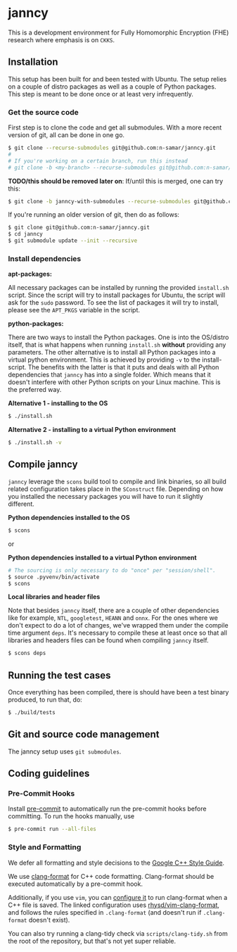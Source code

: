 # janncy
This is a development environment for Fully Homomorphic Encryption (FHE)
research where emphasis is on `CKKS`.


## Installation
This setup has been built for and been tested with Ubuntu. The setup relies on a
couple of distro packages as well as a couple of Python packages. This step is
meant to be done once or at least very infrequently.

### Get the source code
First step is to clone the code and get all submodules. With a more recent
version of git, all can be done in one go.
```bash
$ git clone --recurse-submodules git@github.com:n-samar/janncy.git
#
# If you're working on a certain branch, run this instead
# git clone -b <my-branch> --recurse-submodules git@github.com:n-samar/janncy.git
```

**TODO/this should be removed later on**: If/until this is merged, one can try this:
```bash
$ git clone -b janncy-with-submodules --recurse-submodules git@github.com:jbech-linaro/janncy.git
```

If you're running an older version of git, then do as follows:
```bash
$ git clone git@github.com:n-samar/janncy.git
$ cd janncy
$ git submodule update --init --recursive
```

### Install dependencies

**apt-packages:**

All necessary packages can be installed by running the provided `install.sh`
script. Since the script will try to install packages for Ubuntu, the script
will ask for the `sudo` password. To see the list of packages it will try to
install, please see the `APT_PKGS` variable in the script.

**python-packages:**

There are two ways to install the Python packages. One is into the OS/distro
itself, that is what happens when running `install.sh` **without** providing any
parameters. The other alternative is to install all Python packages into a
virtual python environment. This is achieved by providing `-v` to the
install-script. The benefits with the latter is that it puts and deals with all
Python dependencies that `janncy` has into a single folder. Which means that it
doesn't interfere with other Python scripts on your Linux machine. This is the
preferred way.

**Alternative 1 - installing to the OS**
```bash
$ ./install.sh
```

**Alternative 2 -  installing to a virtual Python environment**
```bash
$ ./install.sh -v
```

## Compile janncy
`janncy` leverage the `scons` build tool to compile and link binaries, so all
build related configuration takes place in the `SConstruct` file. Depending on
how you installed the necessary packages you will have to run it slightly
different.

**Python dependencies installed to the OS**
```bash
$ scons
```
or

**Python dependencies installed to a virtual Python environment**
```bash
# The sourcing is only necessary to do "once" per "session/shell".
$ source .pyvenv/bin/activate
$ scons
```

**Local libraries and header files**

Note that besides `janncy` itself, there are a couple of other dependencies like
for example, `NTL`, `googletest`, `HEANN` and `onnx`. For the ones where we
don't expect to do a lot of changes, we've wrapped them under the compile time
argument `deps`. It's necessary to compile these at least once so that all
libraries and headers files can be found when compiling `janncy` itself.
```bash
$ scons deps
```


## Running the test cases
Once everything has been compiled, there is should have been a test binary
produced, to run that, do:
```bash
$ ./build/tests
```

## Git and source code management
The janncy setup uses `git submodules`.



## Coding guidelines
### Pre-Commit Hooks
Install [pre-commit] to automatically run the pre-commit hooks before
committing. To run the hooks manually, use
```bash
$ pre-commit run --all-files
```

### Style and Formatting
We defer all formatting and style decisions to the [Google C++ Style
Guide][google-cpp].

We use [clang-format] for C++ code formatting. Clang-format should be executed
automatically by a pre-commit hook.

Additionally, if you use `vim`, you can [configure it][clang-format-vimrc] to
run clang-format when a C++ file is saved. The linked configuration uses
[rhysd/vim-clang-format][vim-clang-format], and follows the rules specified in
`.clang-format` (and doesn't run if `.clang-format` doesn't exist).

You can also try running a clang-tidy check via `scripts/clang-tidy.sh` from the
root of the repository, but that's not yet super reliable.

[pre-commit]: https://pre-commit.com/
[google-cpp]: https://google.github.io/styleguide/cppguide.html
[clang-format]: https://clang.llvm.org/docs/ClangFormat.html
[clang-format-vimrc]: https://github.com/n-samar/.config/blob/master/nvim/init.vim#L126-L128
[vim-clang-format]: https://github.com/rhysd/vim-clang-format
